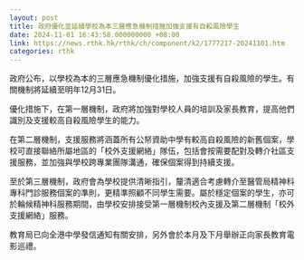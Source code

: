 ```yaml
---
layout: post
title: 政府優化並延續學校為本三層應急機制措施加強支援有自殺風險學生
date: 2024-11-01 16:43:58.000000000 +08:00
link: https://news.rthk.hk/rthk/ch/component/k2/1777217-20241101.htm
categories: rthk
---
```


政府公布，以學校為本的三層應急機制優化措施，加強支援有自殺風險的學生。有關機制將延續至明年12月31日。
 
優化措施下，在第一層機制，政府將加強對學校人員的培訓及家長教育，提高他們識別及支援較高自殺風險學生的能力。

在第二層機制，支援服務將涵蓋所有公帑資助中學有較高自殺風險的新舊個案，學校可直接聯絡所屬地區的「校外支援網絡」隊伍，包括會按需要配對及轉介社區支援服務，並加強與學校跨專業團隊溝通，確保個案得到持續支援。
 
至於第三層機制，政府會為學校提供清晰指引，釐清適合考慮轉介至醫管局精神科專科門診服務個案的準則，更精準照顧不同學生需要。屬於穩定個案的學生，亦可於輪候精神科服務期間，由學校安排接受第一層機制校內支援及第二層機制「校外支援網絡」服務。

教育局已向全港中學發信通知有關安排，另外會於本月及下月舉辦正向家長教育電影巡禮。
